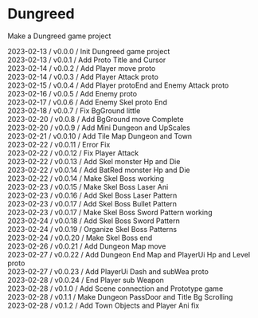 # Dungreed
Make a Dungreed game project

2023-02-13 / v0.0.0 / Init Dungreed game project    
2023-02-13 / v0.0.1 / Add Proto Title and Cursor    
2023-02-14 / v0.0.2 / Add Player move proto    
2023-02-14 / v0.0.3 / Add Player Attack proto    
2023-02-15 / v0.0.4 / Add Player protoEnd and Enemy Attack proto    
2023-02-16 / v0.0.5 / Add Enemy proto    
2023-02-17 / v0.0.6 / Add Enemy Skel proto End    
2023-02-18 / v0.0.7 / Fix BgGround little    
2023-02-20 / v0.0.8 / Add BgGround move Complete    
2023-02-20 / v0.0.9 / Add Mini Dungeon and UpScales    
2023-02-21 / v0.0.10 / Add Tile Map Dungeon and Town    
2023-02-22 / v0.0.11 / Error Fix    
2023-02-22 / v0.0.12 / Fix Player Attack   
2023-02-22 / v0.0.13 / Add Skel monster Hp and Die    
2023-02-22 / v0.0.14 / Add BatRed monster Hp and Die    
2023-02-22 / v0.0.14 / Make Skel Boss working    
2023-02-23 / v0.0.15 / Make Skel Boss Laser Ani    
2023-02-23 / v0.0.16 / Add Skel Boss Laser Pattern    
2023-02-23 / v0.0.17 / Add Skel Boss Bullet Pattern    
2023-02-23 / v0.0.17 / Make Skel Boss Sword Pattern working    
2023-02-24 / v0.0.18 / Add Skel Boss Sword Pattern    
2023-02-24 / v0.0.19 / Organize Skel Boss Patterns    
2023-02-24 / v0.0.20 / Make Skel Boss end    
2023-02-26 / v0.0.21 / Add Dungeon Map move    
2023-02-27 / v0.0.22 / Add Dungeon End Map and PlayerUi Hp and Level proto    
2023-02-27 / v0.0.23 / Add PlayerUi Dash and subWea proto    
2023-02-28 / v0.0.24 / End Player sub Weapon    
2023-02-28 / v0.1.0 / Add Scene connection and Prototype game    
2023-02-28 / v0.1.1 / Make Dungeon PassDoor and Title Bg Scrolling    
2023-02-28 / v0.1.2 / Add Town Objects and Player Ani fix    